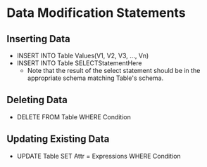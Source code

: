 # Data Modification Statements

## Inserting Data
- INSERT INTO Table Values(V1, V2, V3, ..., Vn)
- INSERT INTO Table SELECTStatementHere
    - Note that the result of the select statement should be in the appropriate schema matching Table's schema.

## Deleting Data
- DELETE FROM Table WHERE Condition

## Updating Existing Data
- UPDATE Table SET Attr = Expressions WHERE Condition